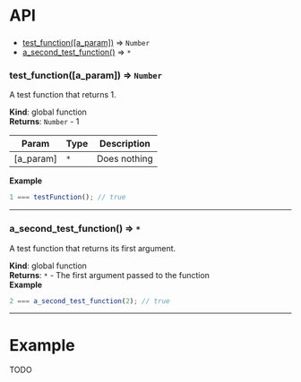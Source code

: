 # API

###

- [test_function([a_param])](#test_function) ⇒ <code>Number</code>
- [a_second_test_function()](#a_second_test_function) ⇒ <code>\*</code>

<a name="test_function"></a>

### test_function([a_param]) ⇒ <code>Number</code>

A test function that returns 1.

**Kind**: global function  
**Returns**: <code>Number</code> - 1

| Param     | Type            | Description  |
| --------- | --------------- | ------------ |
| [a_param] | <code>\*</code> | Does nothing |

**Example**

```js
1 === testFunction(); // true
```

---

<a name="a_second_test_function"></a>

### a_second_test_function() ⇒ <code>\*</code>

A test function that returns its first argument.

**Kind**: global function  
**Returns**: <code>\*</code> - The first argument passed to the function  
**Example**

```js
2 === a_second_test_function(2); // true
```

---

# Example

TODO
